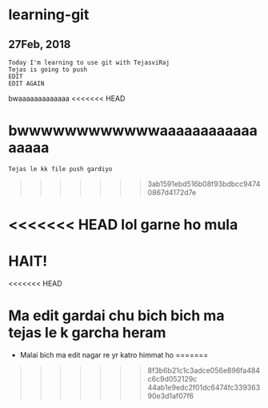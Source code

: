 # learning-git
## 27Feb, 2018
	Today I'm learning to use git with TejasviRaj
	Tejas is going to push
	EDIT
	EDIT AGAIN
bwaaaaaaaaaaaaa
<<<<<<< HEAD

bwwwwwwwwwwwwaaaaaaaaaaaaaaaaa
=======
	Tejas le kk file push gardiyo
>>>>>>> 3ab1591ebd516b08f93bdbcc94740867d4172d7e

<<<<<<< HEAD
lol garne ho mula 
=======
# HAIT!
<<<<<<< HEAD

# Ma edit gardai chu bich bich ma tejas le k garcha heram
- Malai bich ma edit nagar re yr
katro himmat ho
=======
>>>>>>> 8f3b6b21c1c3adce056e896fa484c6c9d052129c
>>>>>>> 44ab1e9edc2f01dc6474fc33936390e3d1af07f6
